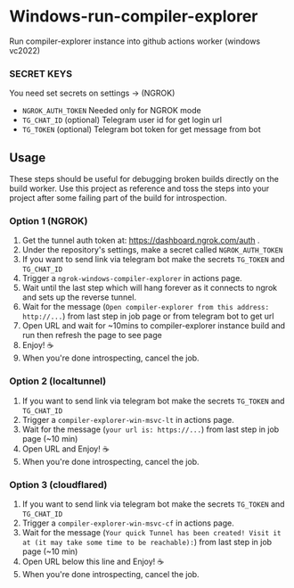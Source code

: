 # Windows-run-compiler-explorer

Run compiler-explorer instance into github actions worker (windows vc2022)

### SECRET KEYS

You need set secrets on settings → (NGROK)

* `NGROK_AUTH_TOKEN`  Needed only for NGROK mode
* `TG_CHAT_ID` (optional) Telegram user id for get login url
* `TG_TOKEN` (optional) Telegram bot token for get message from bot


## Usage

These steps should be useful for debugging broken builds directly on the build worker. Use this project as reference and toss the steps into your project after some failing part of the build for introspection.

### Option 1 (NGROK)

1) Get the tunnel auth token at: https://dashboard.ngrok.com/auth .
2) Under the repository's settings, make a secret called `NGROK_AUTH_TOKEN`
3) If you want to send link via telegram bot make the secrets `TG_TOKEN` and `TG_CHAT_ID`
4) Trigger a `ngrok-windows-compiler-explorer` in actions page.
5) Wait until the last step which will hang forever as it connects to ngrok and sets up the reverse tunnel.
6) Wait for the message (`Open compiler-explorer from this address: http://...`) from last step in job page or from telegram bot to get url
7) Open URL and wait for ~10mins to compiler-explorer instance build and run then refresh the page to see page
9) Enjoy! ☕
10) When you're done introspecting, cancel the job.

### Option 2 (localtunnel) 

1) If you want to send link via telegram bot make the secrets `TG_TOKEN` and `TG_CHAT_ID`
2) Trigger a `compiler-explorer-win-msvc-lt` in actions page.
3) Wait for the message (`your url is: https://...`) from last step in job page (~10 min)
4) Open URL and Enjoy! ☕
5) When you're done introspecting, cancel the job.

### Option 3 (cloudflared) 

1) If you want to send link via telegram bot make the secrets `TG_TOKEN` and `TG_CHAT_ID`
2) Trigger a `compiler-explorer-win-msvc-cf` in actions page.
3) Wait for the message (`Your quick Tunnel has been created! Visit it at (it may take some time to be reachable):`) from last step in job page (~10 min)
4) Open URL below this line and Enjoy! ☕
5) When you're done introspecting, cancel the job.

